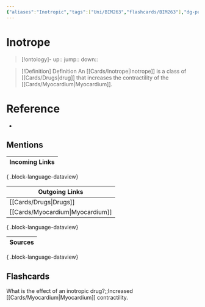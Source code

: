 ```yaml
---
{"aliases":"Inotropic","tags":["Uni/BIM263","flashcards/BIM263"],"dg-publish":true,"permalink":"/cards/inotrope/","dgPassFrontmatter":true}
---
```


# Inotrope

> [!ontology]-
> up:: 
> jump:: 
> down:: 

> [!Definition] Definition
> An [[Cards/Inotrope\|Inotrope]] is a class of [[Cards/Drugs\|drug]] that increases the contractility of the [[Cards/Myocardium\|Myocardium]].

# Reference

- 

## Mentions

| Incoming Links |
| -------------- |

{ .block-language-dataview}

| Outgoing Links                      |
| ----------------------------------- |
| [[Cards/Drugs\|Drugs]]           |
| [[Cards/Myocardium\|Myocardium]] |

{ .block-language-dataview}

| Sources |
| ------- |

{ .block-language-dataview}

## Flashcards

What is the effect of an inotropic drug?;;Increased [[Cards/Myocardium\|Myocardium]] contractility.
<!--SR:!2024-08-24,2,230-->